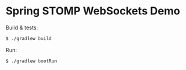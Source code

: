 # Spring STOMP WebSockets Demo

Build & tests:

```bash
$ ./gradlew build
```

Run:

```bash
$ ./gradlew bootRun
```
